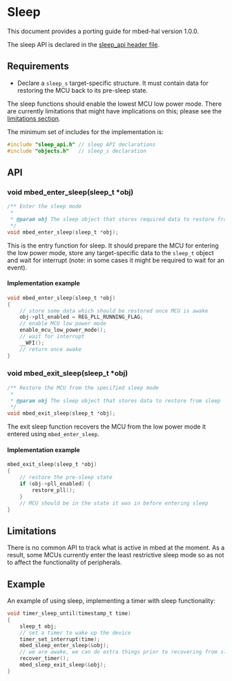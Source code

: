 # Sleep

This document provides a porting guide for mbed-hal version 1.0.0.

The sleep API is declared in the [sleep_api header file](https://github.com/ARMmbed/mbed-hal/blob/master/mbed-hal/sleep_api.h).

## Requirements
- Declare a `` sleep_s `` target-specific structure. It must contain data for restoring the MCU back to its pre-sleep state.

The sleep functions should enable the lowest MCU low power mode. There are currently limitations that might have implications on this; please see the [limitations section](#limitations).

The minimum set of includes for the implementation is:

```c
#include "sleep_api.h" // sleep API declarations
#include "objects.h"   // sleep_s declaration
```

## API

### void mbed_enter_sleep(sleep_t *obj)

```c
/** Enter the sleep mode
 *
 * @param obj The sleep object that stores required data to restore from sleep
 */
void mbed_enter_sleep(sleep_t *obj);
```

This is the entry function for sleep. It should prepare the MCU for entering the low power mode, store any target-specific data to the ``sleep_t`` object and wait for interrupt (note: in some cases it might be required to wait for an event).

#### Implementation example

```c
void mbed_enter_sleep(sleep_t *obj)
{
    // store some data which should be restored once MCU is awake
    obj->pll_enabled = REG_PLL_RUNNING_FLAG;
    // enable MCU low power mode
    enable_mcu_low_power_mode();
    // wait for interrupt
    __WFI();
    // return once awake
}
```


### void mbed_exit_sleep(sleep_t *obj)

```c
/** Restore the MCU from the specified sleep mode
 *
 * @param obj The sleep object that stores data to restore from sleep
 */
void mbed_exit_sleep(sleep_t *obj);

```

The exit sleep function recovers the MCU from the low power mode it entered using `` mbed_enter_sleep ``.

#### Implementation example

```c
mbed_exit_sleep(sleep_t *obj)
{
    // restore the pre-sleep state
    if (obj->pll_enabled) {
        restore_pll();
    }
    // MCU should be in the state it was in before entering sleep
}
```


## Limitations

There is no common API to track what is active in mbed at the moment. As a result, some MCUs currently enter the least restrictive sleep mode so as not to affect the functionality of peripherals.

## Example

An example of using sleep, implementing a timer with sleep functionality:

```C
void timer_sleep_until(timestamp_t time)
{
    sleep_t obj;
    // set a timer to wake up the device
    timer_set_interrupt(time);
    mbed_sleep_enter_sleep(&obj);
    // we are awake, we can do extra things prior to recovering from sleep
    recover_timer();
    mbed_sleep_exit_sleep(&obj);
}
```
